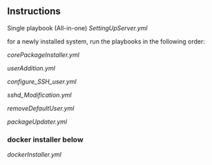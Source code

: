 ## Instructions

Single playbook (All-in-one)
*SettingUpServer.yml*

for a newly installed system, run the playbooks in the following order:

*corePackageInstaller.yml*

*userAddition.yml*

*configure_SSH_user.yml*

*sshd_Modification.yml*

*removeDefaultUser.yml*

*packageUpdater.yml*

### docker installer below

*dockerInstaller.yml*
